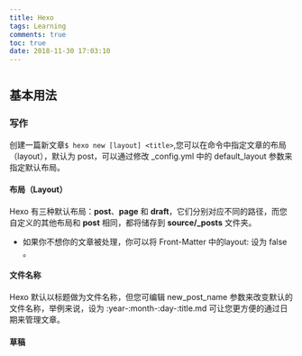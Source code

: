 ```yaml
---
title: Hexo
tags: Learning
comments: true
toc: true
date: 2018-11-30 17:03:10
---
```

#

## 基本用法

### 写作

创建一篇新文章`$ hexo new [layout] <title>`,您可以在命令中指定文章的布局（layout），默认为 post，可以通过修改 _config.yml 中的 default_layout 参数来指定默认布局。

#### 布局（Layout）

Hexo 有三种默认布局：**post**、**page** 和 **draft**，它们分别对应不同的路径，而您自定义的其他布局和 **post** 相同，都将储存到 **source/_posts** 文件夹。

* 如果你不想你的文章被处理，你可以将 Front-Matter 中的layout: 设为 false 。

<!-- more -->

#### 文件名称

Hexo 默认以标题做为文件名称，但您可编辑 new_post_name 参数来改变默认的文件名称，举例来说，设为 :year-:month-:day-:title.md 可让您更方便的通过日期来管理文章。

#### 草稿


